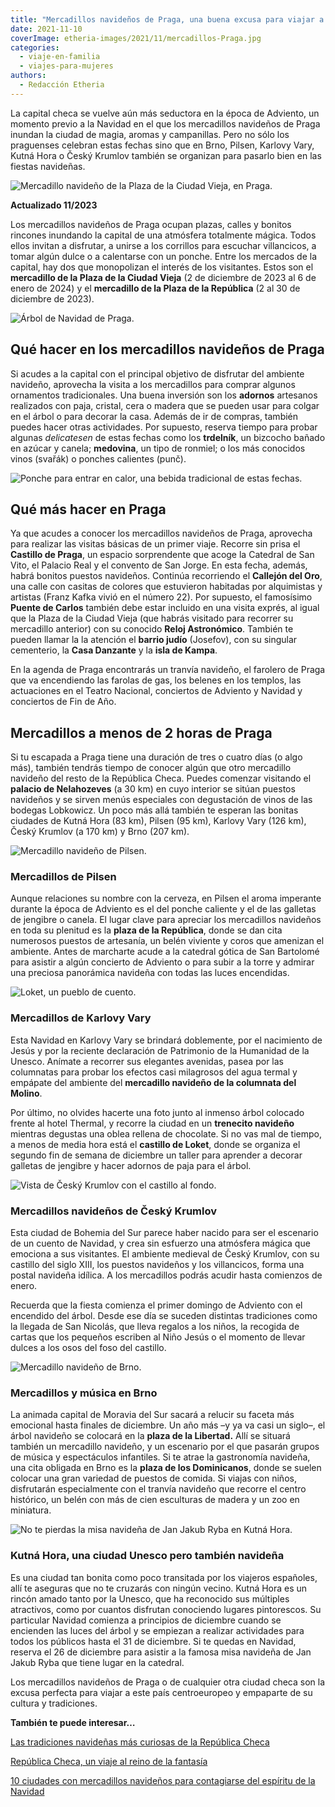 ```yaml
---
title: "Mercadillos navideños de Praga, una buena excusa para viajar a Chequia"
date: 2021-11-10
coverImage: etheria-images/2021/11/mercadillos-Praga.jpg
categories: 
  - viaje-en-familia
  - viajes-para-mujeres
authors: 
  - Redacción Etheria
---
```


La capital checa se vuelve aún más seductora en la época de Adviento, un momento previo 
a la Navidad en el que los mercadillos navideños de Praga inundan la ciudad de magia, 
aromas y campanillas. Pero no sólo los praguenses celebran estas fechas sino que en 
Brno, Pilsen, Karlovy Vary, Kutná Hora o Český Krumlov también se organizan para pasarlo 
bien en las fiestas navideñas. 

![Mercadillo navideño de la Plaza de la Ciudad Vieja, en Praga.](etheria-images/2021/11/mercadillos-Praga.jpg "Mercadillo navideño de la Plaza de la Ciudad Vieja, en Praga. © Libor Svácek")

**Actualizado 11/2023** 

Los mercadillos navideños de Praga ocupan plazas, calles y bonitos rincones inundando la 
capital de una atmósfera totalmente mágica. Todos ellos invitan a disfrutar, a unirse a 
los corrillos para escuchar villancicos, a tomar algún dulce o a calentarse con un 
ponche. Entre los mercados de la capital, hay dos que monopolizan el interés de los 
visitantes. Estos son el **mercadillo de la Plaza de la Ciudad Vieja** (2 de diciembre 
de 2023 al 6 de enero de 2024) y el **mercadillo de la Plaza de la República** (2 al 30 
de diciembre de 2023). 

![Árbol de Navidad de Praga.](etheria-images/2021/11/mercados-navidad-Praga.jpg "Árbol de Navidad de Praga. © Julie Vrábelová")

## Qué hacer en los mercadillos navideños de Praga

Si acudes a la capital con el principal objetivo de disfrutar del ambiente navideño, 
aprovecha la visita a los mercadillos para comprar algunos ornamentos tradicionales. Una 
buena inversión son los **adornos** artesanos realizados con paja, cristal, cera o 
madera que se pueden usar para colgar en el árbol o para decorar la casa. Además de ir 
de compras, también puedes hacer otras actividades. Por supuesto, reserva tiempo para 
probar algunas _delicatesen_ de estas fechas como los **trdelník**, un bizcocho bañado 
en azúcar y canela; **medovina**, un tipo de ronmiel; o los más conocidos vinos (svařák) 
o ponches calientes (punč). 

![Ponche para entrar en calor, una bebida tradicional de estas fechas.](etheria-images/2020/11/ponche-caliente-republica-checa.jpg "Ponche para entrar en calor, una bebida tradicional de estas fechas. © Good Agency")

## Qué más hacer en Praga

Ya que acudes a conocer los mercadillos navideños de Praga, aprovecha para realizar las 
visitas básicas de un primer viaje. Recorre sin prisa el **Castillo de Praga**, un 
espacio sorprendente que acoge la Catedral de San Vito, el Palacio Real y el convento de 
San Jorge. En esta fecha, además, habrá bonitos puestos navideños. Continúa recorriendo 
el **Callejón del Oro**, una calle con casitas de colores que estuvieron habitadas por 
alquimistas y artistas (Franz Kafka vivió en el número 22). Por supuesto, el famosísimo 
**Puente de Carlos** también debe estar incluido en una visita exprés, al igual que la 
Plaza de la Ciudad Vieja (que habrás visitado para recorrer su mercadillo anterior) con 
su conocido **Reloj Astronómico**. También te pueden llamar la la atención el **barrio 
judío** (Josefov), con su singular cementerio, la **Casa Danzante** y la **isla de 
Kampa**. 

En la agenda de Praga encontrarás un tranvía navideño, el farolero de Praga que va 
encendiendo las farolas de gas, los belenes en los templos, las actuaciones en el Teatro 
Nacional, conciertos de Adviento y Navidad y conciertos de Fin de Año. 

## Mercadillos a menos de 2 horas de Praga

Si tu escapada a Praga tiene una duración de tres o cuatro días (o algo más), también 
tendrás tiempo de conocer algún que otro mercadillo navideño del resto de la República 
Checa. Puedes comenzar visitando el **palacio de Nelahozeves** (a 30 km) en cuyo 
interior se sitúan puestos navideños y se sirven menús especiales con degustación de 
vinos de las bodegas Lobkowicz. Un poco más allá también te esperan las bonitas ciudades 
de Kutná Hora (83 km), Pilsen (95 km), Karlovy Vary (126 km), Český Krumlov (a 170 km) y 
Brno (207 km). 

![Mercadillo navideño de Pilsen.](etheria-images/2021/11/mercadillo-navidad-pilsen-chequia.jpg "Mercadillo navideño de Pilsen. © Libor Svácek")

### Mercadillos de Pilsen

Aunque relaciones su nombre con la cerveza, en Pilsen el aroma imperante durante la 
época de Adviento es el del ponche caliente y el de las galletas de jengibre o canela. 
El lugar clave para apreciar los mercadillos navideños en toda su plenitud es la **plaza 
de la República**, donde se dan cita numerosos puestos de artesanía, un belén viviente y 
coros que amenizan el ambiente. Antes de marcharte acude a la catedral gótica de San 
Bartolomé para asistir a algún concierto de Adviento o para subir a la torre y admirar 
una preciosa panorámica navideña con todas las luces encendidas. 

![Loket, un pueblo de cuento.](etheria-images/2021/11/navidad-Loket.jpg "Loket, un pueblo de cuento. © Ladislav Renner")

### Mercadillos de Karlovy Vary

Esta Navidad en Karlovy Vary se brindará doblemente, por el nacimiento de Jesús y por la 
reciente declaración de Patrimonio de la Humanidad de la Unesco. Anímate a recorrer sus 
elegantes avenidas, pasea por las columnatas para probar los efectos casi milagrosos del 
agua termal y empápate del ambiente del **mercadillo navideño de la columnata del 
Molino**. 

Por último, no olvides hacerte una foto junto al inmenso árbol colocado frente al hotel 
Thermal, y recorre la ciudad en un **trenecito navideño** mientras degustas una oblea 
rellena de chocolate. Si no vas mal de tiempo, a menos de media hora está el **castillo 
de Loket**, donde se organiza el segundo fin de semana de diciembre un taller para 
aprender a decorar galletas de jengibre y hacer adornos de paja para el árbol. 

![Vista de Český Krumlov con el castillo al fondo.](etheria-images/2021/11/Cesky-Krumlov-navidad-681x1024.jpg "Vista de Český Krumlov con el castillo al fondo. © Libor Svácek")

### Mercadillos navideños de Český Krumlov

Esta ciudad de Bohemia del Sur parece haber nacido para ser el escenario de un cuento de 
Navidad, y crea sin esfuerzo una atmósfera mágica que emociona a sus visitantes. El 
ambiente medieval de Český Krumlov, con su castillo del siglo XIII, los puestos 
navideños y los villancicos, forma una postal navideña idílica. A los mercadillos podrás 
acudir hasta comienzos de enero. 

Recuerda que la fiesta comienza el primer domingo de Adviento con el encendido del 
árbol. Desde ese día se suceden distintas tradiciones como la llegada de San Nicolás, 
que lleva regalos a los niños, la recogida de cartas que los pequeños escriben al Niño 
Jesús o el momento de llevar dulces a los osos del foso del castillo. 

![Mercadillo navideño de Brno.](etheria-images/2021/11/mercadillo-navideno-brno-chequia.jpg "Mercadillo navideño de Brno. © Pavel Gabzyl")

### Mercadillos y música en Brno

La animada capital de Moravia del Sur sacará a relucir su faceta más emocional hasta 
finales de diciembre. Un año más –y ya va casi un siglo–, el árbol navideño se colocará 
en la **plaza de la Libertad.** Allí se situará también un mercadillo navideño, y un 
escenario por el que pasarán grupos de música y espectáculos infantiles. Si te atrae la 
gastronomía navideña, una cita obligada en Brno es la **plaza de los Dominicanos**, 
donde se suelen colocar una gran variedad de puestos de comida. Si viajas con niños, 
disfrutarán especialmente con el tranvía navideño que recorre el centro histórico, un 
belén con más de cien esculturas de madera y un zoo en miniatura. 

![No te pierdas la misa navideña de Jan Jakub Ryba en Kutná Hora.](etheria-images/2021/11/iglesia-misa-navidad-Kutna-Hora.jpg "No te pierdas la misa navideña de Jan Jakub Ryba en Kutná Hora. © Libor Svácek")

### Kutná Hora, una ciudad Unesco pero también navideña

Es una ciudad tan bonita como poco transitada por los viajeros españoles, allí te 
aseguras que no te cruzarás con ningún vecino. Kutná Hora es un rincón amado tanto por 
la Unesco, que ha reconocido sus múltiples atractivos, como por cuantos disfrutan 
conociendo lugares pintorescos. Su particular Navidad comienza a principios de diciembre 
cuando se encienden las luces del árbol y se empiezan a realizar actividades para todos 
los públicos hasta el 31 de diciembre. Si te quedas en Navidad, reserva el 26 de 
diciembre para asistir a la famosa misa navideña de Jan Jakub Ryba que tiene lugar en la 
catedral. 

Los mercadillos navideños de Praga o de cualquier otra ciudad checa son la excusa 
perfecta para viajar a este país centroeuropeo y empaparte de su cultura y tradiciones. 

**También te puede interesar…** 

[Las tradiciones navideñas más curiosas de la República 
Checa](https://etheriamagazine.com/2020/11/25/navidad-en-republica-checa-mercadillos/) 

[República Checa, un viaje al reino de la 
fantasía](https://etheriamagazine.com/2021/02/26/excursiones-magicas-desde-praga-republica-checa/) 

[10 ciudades con mercadillos navideños para contagiarse del espíritu de la 
Navidad](https://etheriamagazine.com/2021/10/14/10-ciudades-con-mercadillos-para-contagiarse-del-espiritu-navideno/)
